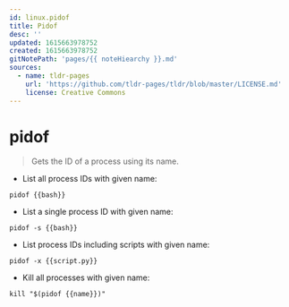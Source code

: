 ```yaml
---
id: linux.pidof
title: Pidof
desc: ''
updated: 1615663978752
created: 1615663978752
gitNotePath: 'pages/{{ noteHiearchy }}.md'
sources:
  - name: tldr-pages
    url: 'https://github.com/tldr-pages/tldr/blob/master/LICENSE.md'
    license: Creative Commons
---
```

# pidof

> Gets the ID of a process using its name.

- List all process IDs with given name:

`pidof {{bash}}`

- List a single process ID with given name:

`pidof -s {{bash}}`

- List process IDs including scripts with given name:

`pidof -x {{script.py}}`

- Kill all processes with given name:

`kill "$(pidof {{name}})" `

